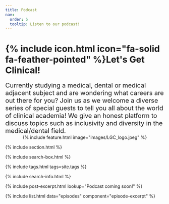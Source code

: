 ```yaml
---
title: Podcast
nav:
  order: 5
  tooltip: Listen to our podcast!
---
```


# {% include icon.html icon="fa-solid fa-feather-pointed" %}Let's Get Clinical!
<span style="font-size: 20px;">
Currently studying a medical, dental or medical adjacent subject and are wondering what careers are out there for you?
Join us as we welcome a diverse series of special guests to tell you all about the world of clinical academia! We give an honest platform to discuss topics such as inclusivity and diversity in the medical/dental field. 
</span>

<div style="text-align: center;">
  {% include feature.html image="images/LGC_logo.jpeg" %}
</div>

{% include section.html %}

{% include search-box.html %}

{% include tags.html tags=site.tags %}

{% include search-info.html %}

{%
  include post-excerpt.html
  lookup="Podcast coming soon!"
%}

{% include list.html data="episodes" component="episode-excerpt" %}
